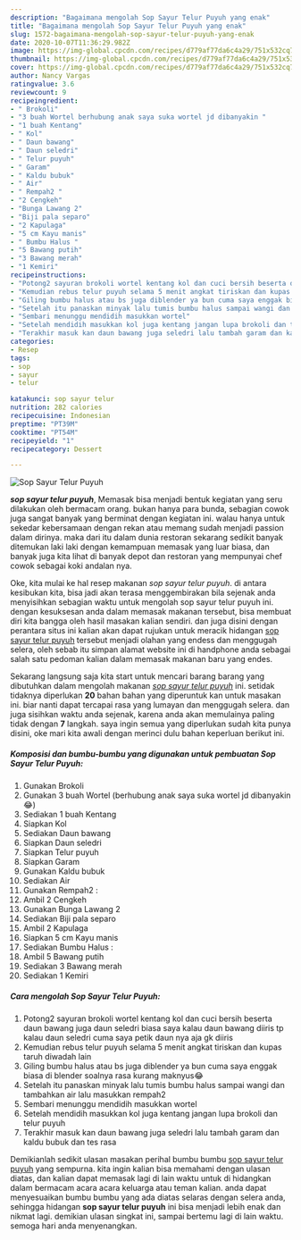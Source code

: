 ```yaml
---
description: "Bagaimana mengolah Sop Sayur Telur Puyuh yang enak"
title: "Bagaimana mengolah Sop Sayur Telur Puyuh yang enak"
slug: 1572-bagaimana-mengolah-sop-sayur-telur-puyuh-yang-enak
date: 2020-10-07T11:36:29.982Z
image: https://img-global.cpcdn.com/recipes/d779af77da6c4a29/751x532cq70/sop-sayur-telur-puyuh-foto-resep-utama.jpg
thumbnail: https://img-global.cpcdn.com/recipes/d779af77da6c4a29/751x532cq70/sop-sayur-telur-puyuh-foto-resep-utama.jpg
cover: https://img-global.cpcdn.com/recipes/d779af77da6c4a29/751x532cq70/sop-sayur-telur-puyuh-foto-resep-utama.jpg
author: Nancy Vargas
ratingvalue: 3.6
reviewcount: 9
recipeingredient:
- " Brokoli"
- "3 buah Wortel berhubung anak saya suka wortel jd dibanyakin "
- "1 buah Kentang"
- " Kol"
- " Daun bawang"
- " Daun seledri"
- " Telur puyuh"
- " Garam"
- " Kaldu bubuk"
- " Air"
- " Rempah2 "
- "2 Cengkeh"
- "Bunga Lawang 2"
- "Biji pala separo"
- "2 Kapulaga"
- "5 cm Kayu manis"
- " Bumbu Halus "
- "5 Bawang putih"
- "3 Bawang merah"
- "1 Kemiri"
recipeinstructions:
- "Potong2 sayuran brokoli wortel kentang kol dan cuci bersih beserta daun bawang juga daun seledri biasa saya kalau daun bawang diiris tp kalau daun seledri cuma saya petik daun nya aja gk diiris"
- "Kemudian rebus telur puyuh selama 5 menit angkat tiriskan dan kupas taruh diwadah lain"
- "Giling bumbu halus atau bs juga diblender ya bun cuma saya enggak biasa di blender soalnya rasa kurang maknyus😂"
- "Setelah itu panaskan minyak lalu tumis bumbu halus sampai wangi dan tambahkan air lalu masukkan rempah2"
- "Sembari menunggu mendidih masukkan wortel"
- "Setelah mendidih masukkan kol juga kentang jangan lupa brokoli dan telur puyuh"
- "Terakhir masuk kan daun bawang juga seledri lalu tambah garam dan kaldu bubuk dan tes rasa"
categories:
- Resep
tags:
- sop
- sayur
- telur

katakunci: sop sayur telur 
nutrition: 282 calories
recipecuisine: Indonesian
preptime: "PT39M"
cooktime: "PT54M"
recipeyield: "1"
recipecategory: Dessert

---
```



![Sop Sayur Telur Puyuh](https://img-global.cpcdn.com/recipes/d779af77da6c4a29/751x532cq70/sop-sayur-telur-puyuh-foto-resep-utama.jpg)

<b><i>sop sayur telur puyuh</i></b>, Memasak bisa menjadi bentuk kegiatan yang seru dilakukan oleh bermacam orang. bukan hanya para bunda, sebagian cowok juga sangat banyak yang berminat dengan kegiatan ini. walau hanya untuk sekedar kebersamaan dengan rekan atau memang sudah menjadi passion dalam dirinya. maka dari itu dalam dunia restoran sekarang sedikit banyak ditemukan laki laki dengan kemampuan memasak yang luar biasa, dan banyak juga kita lihat di banyak depot dan restoran yang mempunyai chef cowok sebagai koki andalan nya.



Oke, kita mulai ke hal resep makanan <i>sop sayur telur puyuh</i>. di antara kesibukan kita, bisa jadi akan terasa menggembirakan bila sejenak anda menyisihkan sebagian waktu untuk mengolah sop sayur telur puyuh ini. dengan kesuksesan anda dalam memasak makanan tersebut, bisa membuat diri kita bangga oleh hasil masakan kalian sendiri. dan juga disini dengan perantara situs ini kalian akan dapat rujukan untuk meracik hidangan <u>sop sayur telur puyuh</u> tersebut menjadi olahan yang endess dan menggugah selera, oleh sebab itu simpan alamat website ini di handphone anda sebagai salah satu pedoman kalian dalam memasak makanan baru yang endes.


Sekarang langsung saja kita start untuk mencari barang barang yang dibutuhkan dalam mengolah makanan <u><i>sop sayur telur puyuh</i></u> ini. setidak tidaknya diperlukan <b>20</b> bahan bahan yang diperuntuk kan untuk masakan ini. biar nanti dapat tercapai rasa yang lumayan dan menggugah selera. dan juga sisihkan waktu anda sejenak, karena anda akan memulainya paling tidak dengan <b>7</b> langkah. saya ingin semua yang diperlukan sudah kita punya disini, oke mari kita awali dengan merinci dulu bahan keperluan berikut ini.

<!--inarticleads1-->

##### Komposisi dan bumbu-bumbu yang digunakan untuk pembuatan Sop Sayur Telur Puyuh:

1. Gunakan  Brokoli
1. Gunakan 3 buah Wortel (berhubung anak saya suka wortel jd dibanyakin 😂)
1. Sediakan 1 buah Kentang
1. Siapkan  Kol
1. Sediakan  Daun bawang
1. Siapkan  Daun seledri
1. Siapkan  Telur puyuh
1. Siapkan  Garam
1. Gunakan  Kaldu bubuk
1. Sediakan  Air
1. Gunakan  Rempah2 :
1. Ambil 2 Cengkeh
1. Gunakan Bunga Lawang 2
1. Sediakan Biji pala separo
1. Ambil 2 Kapulaga
1. Siapkan 5 cm Kayu manis
1. Sediakan  Bumbu Halus :
1. Ambil 5 Bawang putih
1. Sediakan 3 Bawang merah
1. Sediakan 1 Kemiri




<!--inarticleads2-->

##### Cara mengolah Sop Sayur Telur Puyuh:

1. Potong2 sayuran brokoli wortel kentang kol dan cuci bersih beserta daun bawang juga daun seledri biasa saya kalau daun bawang diiris tp kalau daun seledri cuma saya petik daun nya aja gk diiris
1. Kemudian rebus telur puyuh selama 5 menit angkat tiriskan dan kupas taruh diwadah lain
1. Giling bumbu halus atau bs juga diblender ya bun cuma saya enggak biasa di blender soalnya rasa kurang maknyus😂
1. Setelah itu panaskan minyak lalu tumis bumbu halus sampai wangi dan tambahkan air lalu masukkan rempah2
1. Sembari menunggu mendidih masukkan wortel
1. Setelah mendidih masukkan kol juga kentang jangan lupa brokoli dan telur puyuh
1. Terakhir masuk kan daun bawang juga seledri lalu tambah garam dan kaldu bubuk dan tes rasa




Demikianlah sedikit ulasan masakan perihal bumbu bumbu <u>sop sayur telur puyuh</u> yang sempurna. kita ingin kalian bisa memahami dengan ulasan diatas, dan kalian dapat memasak lagi di lain waktu untuk di hidangkan dalam bermacam acara acara keluarga atau teman kalian. anda dapat menyesuaikan bumbu bumbu yang ada diatas selaras dengan selera anda, sehingga hidangan <b>sop sayur telur puyuh</b> ini bisa menjadi lebih enak dan nikmat lagi. demikian ulasan singkat ini, sampai bertemu lagi di lain waktu. semoga hari anda menyenangkan.

